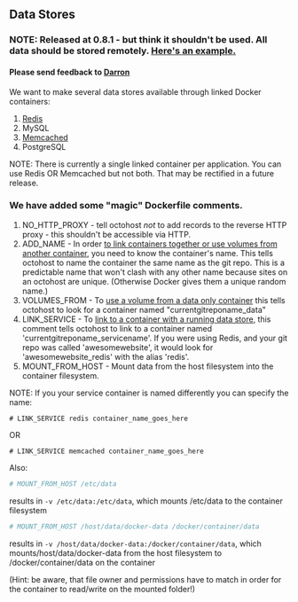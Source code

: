 ## Data Stores
### NOTE: Released at 0.8.1 - but think it shouldn't be used. All data should be stored remotely. [Here's an example.](http://blog.froese.org/2014/03/17/using-octohost-with-heroku-addons/)
#### Please send feedback to [Darron](mailto:darron@froese.org)

We want to make several data stores available through linked Docker containers:

1. [Redis](/data-stores-redis.html)
2. MySQL
3. [Memcached](/data-stores-memcached.html)
4. PostgreSQL

NOTE: There is currently a single linked container per application. You can use Redis OR Memcached but not both. That may be rectified in a future release.

### We have added some "magic" Dockerfile comments.

1. NO\_HTTP\_PROXY - tell octohost _not_ to add records to the reverse HTTP proxy - this shouldn't be accessible via HTTP.
2. ADD\_NAME - In order [to link containers together or use volumes from another container](https://docs.docker.io/en/latest/use/working_with_links_names/), you need to know the container's name. This tells octohost to name the container the same name as the git repo. This is a predictable name that won't clash with any other name because sites on an octohost are unique. \(Otherwise Docker gives them a unique random name.\)
3. VOLUMES\_FROM - To [use a volume from a data only container](https://docs.docker.io/en/latest/use/working_with_links_names/) this tells octohost to look for a container named "currentgitreponame\_data"
4. LINK\_SERVICE - To [link to a container with a running data store](https://docs.docker.io/en/latest/use/working_with_links_names/), this comment tells octohost to link to a container named 'currentgitreponame\_servicename'. If you were using Redis, and your git repo was called 'awesomewebsite', it would look for 'awesomewebsite\_redis' with the alias 'redis'.
5. MOUNT\_FROM\_HOST - Mount data from the host filesystem into the container filesystem.

NOTE: If you your service container is named differently you can specify the name:

`# LINK_SERVICE redis container_name_goes_here`

OR

`# LINK_SERVICE memcached container_name_goes_here`

Also:

```bash
# MOUNT_FROM_HOST /etc/data
```
results in ```-v /etc/data:/etc/data```, which mounts /etc/data to the container filesystem

```bash
# MOUNT_FROM_HOST /host/data/docker-data /docker/container/data
```

results in ```-v /host/data/docker-data:/docker/container/data```, which mounts/host/data/docker-data  from the host filesystem to /docker/container/data on the container

(Hint: be aware, that file owner and permissions have to match in order for the container to read/write on the mounted folder!)
